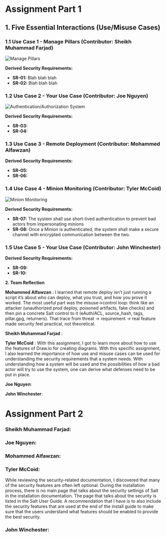 # Assignment Part 1

## 1. Five Essential Interactions (Use/Misuse Cases)

### 1.1 Use Case 1 - Manage Pillars (Contributor: Sheikh Muhammad Farjad)

![Manage Pillars](./use_cases/Use-Misuse_Case-Farjad.svg)






**Derived Security Requirements:**
- **SR-01:** Blah blah blah
- **SR-02:** Blah blah blah


### 1.2 Use Case 2 - Your Use Case (Contributor: Joe Nguyen)



![Authentication/Authorization System](./use_cases/Use-MisuseJoe.svg)






**Derived Security Requirements:**
- **SR-03:**
- **SR-04:**



### 1.3 Use Case 3 - Remote Deployment (Contributor: Mohammed Alfawzan)






**Derived Security Requirements:**
- **SR-05:** 
- **SR-06:**  



### 1.4 Use Case 4 - Minion Monitoring (Contributor: Tyler McCoid)

![Minion Monitoring](./use_cases/Use-Misuse_Case.svg)




**Derived Security Requirements:**
- **SR-07:** The system shall use short-lived authentication to prevent bad actors from impersonating minions
- **SR-08:** Once a Minion is authenticated, the system shall make a secure channel with encrypted communication between the two.


### 1.5 Use Case 5 - Your Use Case (Contributor: John Winchester)






**Derived Security Requirements:**
- **SR-09:** 
- **SR-10:** 


**2. Team Reflection**

**Mohammed Alfawzan** : I learned that remote deploy isn’t just running a script it’s about who can deploy, what you trust, and how you prove it worked. The most useful part was the misuse→control loop: think like an attacker (unauthorized prod deploy, poisoned artifacts, fake checks) and then pin a concrete Salt control to it (eAuth/ACL, source_hash, tags, pillar.gpg, returners). That trace from threat → requirement → real feature made security feel practical, not theoretical.

**Sheikh Muhammad Farjad** :

**Tyler McCoid** : With this assignment, I got to learn more about how to use the features of Draw.io for creating diagrams. With this specific assignment, I also learned the importance of how use and misuse cases can be used for understanding the security requirements that a system needs. With understanding how a system will be used and the possibilities of how a bad actor will try to use the system, one can derive what defenses need to be put in place.  

**Joe Nguyen**: 

**John Winchester**: 





# Assignment Part 2

### Sheikh Muhammad Farjad:


### Joe Nguyen:


### Mohammed Alfawzan: 


### Tyler McCoid:  
While reviewing the security-related documentation, I discovered that many of the security features are often left optional. During the installation process, there is no main page that talks about the security settings of Salt in the installation documentation. The page that talks about the security is listed in the Salt User Guide. A recommendation that I have is to also include the security features that are used at the end of the install guide to make sure that the users understand what features should be enabled to provide the best security. 


### John Winchester:



